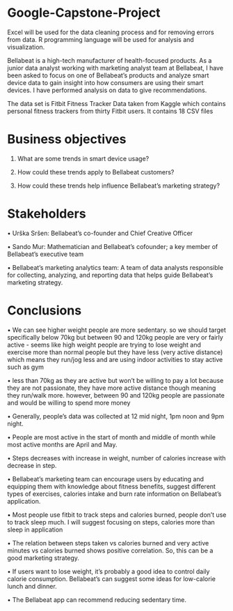 # Google-Capstone-Project

Excel will be used for the data cleaning process and for removing errors from data. R programming language will be used for analysis and visualization. 

Bellabeat is a high-tech manufacturer of health-focused products. As a junior data analyst working with marketing analyst team at Bellabeat, I have been asked to focus on one of Bellabeat’s products and analyze smart device data to gain insight into how consumers are using their smart devices. I have performed analysis on data to give recommendations.

The data set is Fitbit Fitness Tracker Data taken from Kaggle which contains personal fitness trackers from thirty Fitbit users. It contains 18 CSV files

# Business objectives 

1.	What are some trends in smart device usage? 

2.	How could these trends apply to Bellabeat customers? 

3.	How could these trends help influence Bellabeat’s marketing strategy? 

# Stakeholders 

•	Urška Sršen: Bellabeat’s co-founder and Chief Creative Officer 

•	Sando Mur: Mathematician and Bellabeat’s cofounder; a key member of Bellabeat’s executive team 

•	Bellabeat’s marketing analytics team: A team of data analysts responsible for collecting, analyzing, and reporting data that helps guide Bellabeat’s marketing strategy. 

# Conclusions

•	We can see higher weight people are more sedentary. so we should target specifically below 70kg but between 90 and 120kg people are very or fairly active - seems like high weight people are trying to lose weight and exercise more than normal people but they have less (very active distance) which means they run/jog less and are using indoor activities to stay active such as gym

•	less than 70kg as they are active but won’t be willing to pay a lot because they are not passionate, they have more active distance though meaning they run/walk more. however, between 90 and 120kg people are passionate and would be willing to spend more money

•	Generally, people’s data was collected at 12 mid night, 1pm noon and 9pm night.

•	People are most active in the start of month and middle of month while most active months are April and May.

•	Steps decreases with increase in weight, number of calories increase with decrease in step.

•	Bellabeat’s marketing team can encourage users by educating and equipping them with knowledge about fitness benefits, suggest different types of exercises, calories intake and burn rate information on Bellabeat’s application.

•	Most people use fitbit to track steps and calories burned, people don’t use to track sleep much. I will suggest focusing on steps, calories more than sleep in application

•	The relation between steps taken vs calories burned and very active minutes vs calories burned shows positive correlation. So, this can be a good marketing strategy.

•	If users want to lose weight, it’s probably a good idea to control daily calorie consumption. Bellabeat’s can suggest some ideas for low-calorie lunch and dinner.

•	The Bellabeat app can recommend reducing sedentary time.

